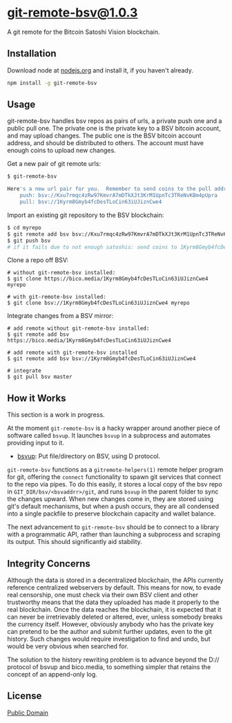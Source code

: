 # git-remote-bsv@1.0.3

A git remote for the Bitcoin Satoshi Vision blockchain.

## Installation
Download node at [nodejs.org](http://nodejs.org) and install it, if you haven't already.

```sh
npm install -g git-remote-bsv
```

## Usage

git-remote-bsv handles bsv repos as pairs of urls, a private push one and a public pull one.
The private one is the private key to a BSV bitcoin account, and may upload changes.
The public one is the BSV bitcoin account address, and should be distributed to others.
The account must have enough coins to upload new changes.

Get a new pair of git remote urls:
```sh
$ git-remote-bsv

Here's a new url pair for you.  Remember to send coins to the pull address.
    push: bsv://Kxu7rmqc4zRw97KmvrA7mDTkXJt3KrM1UpnTc3TReNvKBm4pUpra
    pull: bsv://1Kyrm8Gmyb4fcDesTLoCin63iUJiznCwe4

```

Import an existing git repository to the BSV blockchain:
```sh
$ cd myrepo
$ git remote add bsv bsv://Kxu7rmqc4zRw97KmvrA7mDTkXJt3KrM1UpnTc3TReNvKBm4pUpra
$ git push bsv
# if it fails due to not enough satoshis: send coins to 1Kyrm8Gmyb4fcDesTLoCin63iUJiznCwe4 and try again
```

Clone a repo off BSV:
```
# without git-remote-bsv installed:
$ git clone https://bico.media/1Kyrm8Gmyb4fcDesTLoCin63iUJiznCwe4 myrepo

# with git-remote-bsv installed:
$ git clone bsv://1Kyrm8Gmyb4fcDesTLoCin63iUJiznCwe4 myrepo
```

Integrate changes from a BSV mirror:
```
# add remote without git-remote-bsv installed:
$ git remote add bsv https://bico.media/1Kyrm8Gmyb4fcDesTLoCin63iUJiznCwe4

# add remote with git-remote-bsv installed
$ git remote add bsv bsv://1Kyrm8Gmyb4fcDesTLoCin63iUJiznCwe4

# integrate
$ git pull bsv master
```

## How it Works

This section is a work in progress.

At the moment `git-remote-bsv` is a hacky wrapper around another piece of software called
`bsvup`.  It launches `bsvup` in a subprocess and automates providing input to it.

- [bsvup](https://github.com/monkeylord/bsvup): Put file/directory on BSV, using D protocol.

`git-remote-bsv` functions as a `gitremote-helpers(1)` remote helper program for git, offering
the `connect` functionality to spawn git services that connect to the repo via pipes.  To do
this easily, it stores a local copy of the bsv repo in `GIT_DIR/bsv/<bsvaddrr>/git`, and runs
`bsvup` in the parent folder to sync the changes upward.  When new changes come in, they are
stored using git's default mechanisms, but when a push occurs, they are all condensed into
a single packfile to preserve blockchain capacity and wallet balance.

The next advancement to `git-remote-bsv` should be to connect to a library with a programmatic
API, rather than launching a subprocess and scraping its output.  This should significantly aid
stability.

## Integrity Concerns

Although the data is stored in a decentralized blockchain, the APIs currently reference
centralized webservers by default.  This means for now, to evade real censorship, one must
check via their own BSV client and other trustworthy means that the data they uploaded
has made it properly to the real blockchain.  Once the data reaches the blockchain, it
is expected that it can never be irretrievably deleted or altered, ever, unless somebody
breaks the currency itself.  However, obviously anybody who has the private key can pretend
to be the author and submit further updates, even to the git history.  Such changes would
require investigation to find and undo, but would be very obvious when searched for.

The solution to the history rewriting problem is to advance beyond the D:// protocol
of bsvup and bico.media, to something simpler that retains the concept of an append-only
log.

## License
[Public Domain]()

